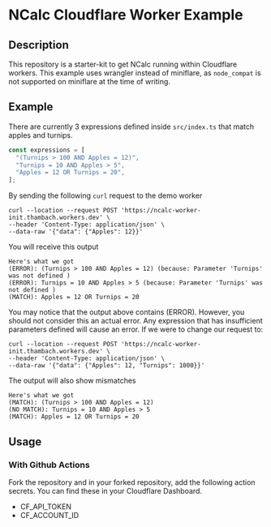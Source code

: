 # NCalc Cloudflare Worker Example

## Description

This repository is a starter-kit to get NCalc running within Cloudflare workers. This example uses wrangler instead of miniflare, as `node_compat` is not supported on miniflare at the time of writing.

## Example

There are currently 3 expressions defined inside `src/index.ts` that match apples and turnips.

```typescript
const expressions = [
  "(Turnips > 100 AND Apples = 12)",
  "Turnips = 10 AND Apples > 5",
  "Apples = 12 OR Turnips = 20",
];
```

By sending the following `curl` request to the demo worker

```
curl --location --request POST 'https://ncalc-worker-init.thambach.workers.dev' \
--header 'Content-Type: application/json' \
--data-raw '{"data": {"Apples": 12}}'
```

You will receive this output

```
Here's what we got
(ERROR): (Turnips > 100 AND Apples = 12) (because: Parameter 'Turnips' was not defined )
(ERROR): Turnips = 10 AND Apples > 5 (because: Parameter 'Turnips' was not defined )
(MATCH): Apples = 12 OR Turnips = 20
```

You may notice that the output above contains (ERROR). However, you should not consider this an actual error. Any expression that has insufficient parameters defined will cause an error. If we were to change our request to:

```
curl --location --request POST 'https://ncalc-worker-init.thambach.workers.dev' \
--header 'Content-Type: application/json' \
--data-raw '{"data": {"Apples": 12, "Turnips": 1000}}'
```

The output will also show mismatches

```
Here's what we got
(MATCH): (Turnips > 100 AND Apples = 12)
(NO MATCH): Turnips = 10 AND Apples > 5
(MATCH): Apples = 12 OR Turnips = 20
```

## Usage

### With Github Actions

Fork the repository and in your forked repository, add the following action secrets. You can find these in your Cloudflare Dashboard.

- CF_API_TOKEN
- CF_ACCOUNT_ID
